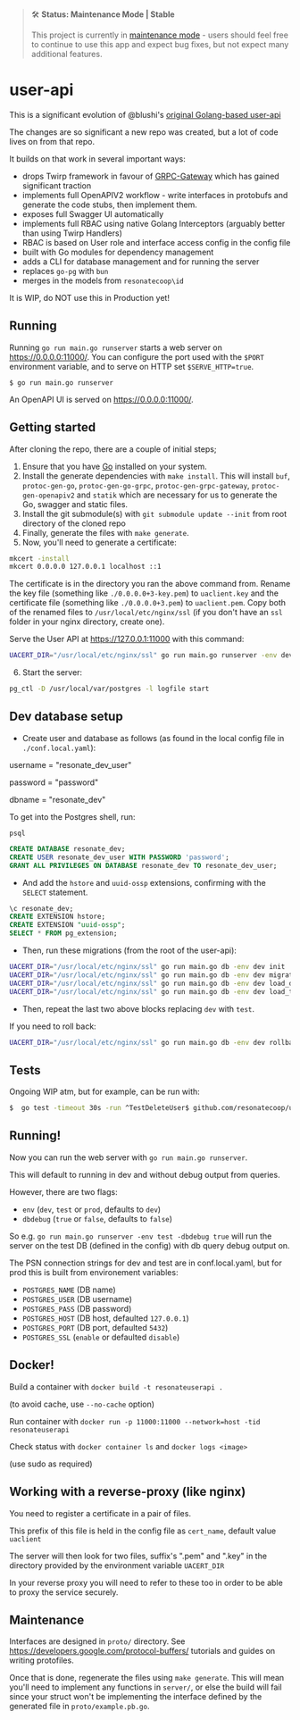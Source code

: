 > 🛠 **Status: Maintenance Mode | Stable**
>
> This project is currently in [maintenance mode](https://en.wikipedia.org/wiki/Maintenance_mode) - users should feel free to continue to use this app and expect bug fixes, but not expect many additional features.

# user-api

This is a significant evolution of @blushi's [original Golang-based user-api](https://github.com/resonatecoop/user-api-old)

The changes are so significant a new repo was created, but a lot of code lives on from that repo.

It builds on that work in several important ways:

- drops Twirp framework in favour of [GRPC-Gateway](https://grpc-ecosystem.github.io/grpc-gateway/) which has gained significant traction
- implements full OpenAPIV2 workflow - write interfaces in protobufs and generate the code stubs, then implement them.
- exposes full Swagger UI automatically
- implements full RBAC using native Golang Interceptors (arguably better than using Twirp Handlers)
- RBAC is based on User role and interface access config in the config file
- built with Go modules for dependency management
- adds a CLI for database management and for running the server
- replaces `go-pg` with `bun`
- merges in the models from `resonatecoop\id`

It is WIP, do NOT use this in Production yet!

## Running

Running `go run main.go runserver` starts a web server on https://0.0.0.0:11000/. You can configure
the port used with the `$PORT` environment variable, and to serve on HTTP set
`$SERVE_HTTP=true`.

```
$ go run main.go runserver
```

An OpenAPI UI is served on https://0.0.0.0:11000/.

## Getting started

After cloning the repo, there are a couple of initial steps;

1. Ensure that you have [Go](https://go.dev/doc/install) installed on your system.
2. Install the generate dependencies with `make install`.
   This will install `buf`, `protoc-gen-go`, `protoc-gen-go-grpc`, `protoc-gen-grpc-gateway`,
   `protoc-gen-openapiv2` and `statik` which are necessary for us to generate the Go, swagger and static files.
3. Install the git submodule(s) with `git submodule update --init` from root directory of the cloned repo
4. Finally, generate the files with `make generate`.
5. Now, you'll need to generate a certificate:
```sh
mkcert -install
mkcert 0.0.0.0 127.0.0.1 localhost ::1
```

The certificate is in the directory you ran the above command from. Rename the key file (something like `./0.0.0.0+3-key.pem`) to `uaclient.key` and the certificate file (something like `./0.0.0.0+3.pem`) to `uaclient.pem`. Copy both of the renamed files to `/usr/local/etc/nginx/ssl` (if you don't have an `ssl` folder in your nginx directory, create one).

Serve the User API at https://127.0.0.1:11000 with this command:
```sh
UACERT_DIR="/usr/local/etc/nginx/ssl" go run main.go runserver -env dev -dbdebug true
```
6. Start the server:
```sh
pg_ctl -D /usr/local/var/postgres -l logfile start
```

## Dev database setup

* Create user and database as follows (as found in the local config file in `./conf.local.yaml`):

username = "resonate_dev_user"

password = "password"

dbname = "resonate_dev"

To get into the Postgres shell, run:
```
psql
```

```sql
CREATE DATABASE resonate_dev;
CREATE USER resonate_dev_user WITH PASSWORD 'password';
GRANT ALL PRIVILEGES ON DATABASE resonate_dev TO resonate_dev_user;
```

* And add the `hstore` and `uuid-ossp` extensions, confirming with the `SELECT` statement.
```sql
\c resonate_dev;
CREATE EXTENSION hstore;
CREATE EXTENSION "uuid-ossp";
SELECT * FROM pg_extension;
```

* Then, run these migrations (from the root of the user-api):
```sh
UACERT_DIR="/usr/local/etc/nginx/ssl" go run main.go db -env dev init
UACERT_DIR="/usr/local/etc/nginx/ssl" go run main.go db -env dev migrate                                                                                                     
UACERT_DIR="/usr/local/etc/nginx/ssl" go run main.go db -env dev load_default_fixtures
UACERT_DIR="/usr/local/etc/nginx/ssl" go run main.go db -env dev load_test_fixtures
```

* Then, repeat the last two above blocks replacing `dev` with `test`.

If you need to roll back:

```sh
UACERT_DIR="/usr/local/etc/nginx/ssl" go run main.go db -env dev rollback
```

## Tests

Ongoing WIP atm, but for example, can be run with:

```sh
$  go test -timeout 30s -run ^TestDeleteUser$ github.com/resonatecoop/user-api/server/users
```

## Running!

Now you can run the web server with `go run main.go runserver`.

This will default to running in dev and without debug output from queries.

However, there are two flags:

- `env` (`dev`, `test` or `prod`, defaults to `dev`)
- `dbdebug` (`true` or `false`, defaults to `false`)

So e.g. `go run main.go runserver -env test -dbdebug true` will run the server on the test DB (defined in the config) with db query debug output on.

The PSN connection strings for dev and test are in conf.local.yaml, but for prod this is built from environement variables:

-	`POSTGRES_NAME` (DB name)
- `POSTGRES_USER` (DB username)
- `POSTGRES_PASS` (DB password)
- `POSTGRES_HOST` (DB host, defaulted `127.0.0.1`)
- `POSTGRES_PORT` (DB port, defaulted `5432`)
- `POSTGRES_SSL` (`enable` or defaulted `disable`)

## Docker!

Build a container with `docker build -t resonateuserapi .`

(to avoid cache, use `--no-cache` option)

Run container with `docker run -p 11000:11000 --network=host -tid resonateuserapi`

Check status with `docker container ls` and `docker logs <image>`

(use sudo as required)

## Working with a reverse-proxy (like nginx)

You need to register a certificate in a pair of files.

This prefix of this file is held in the config file as `cert_name`, default value `uaclient`

The server will then look for two files, suffix's ".pem" and ".key" in the directory provided by 
the environment variable `UACERT_DIR`

In your reverse proxy you will need to refer to these too in order to be able to proxy the service securely.

## Maintenance

Interfaces are designed in
`proto/` directory. See https://developers.google.com/protocol-buffers/
tutorials and guides on writing protofiles.

Once that is done, regenerate the files using
`make generate`. This will mean you'll need to implement any functions in
`server/`, or else the build will fail since your struct won't
be implementing the interface defined by the generated file in `proto/example.pb.go`.
